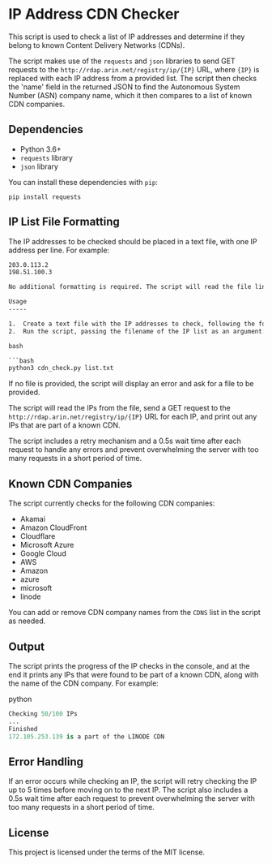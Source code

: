 IP Address CDN Checker
======================

This script is used to check a list of IP addresses and determine if they belong to known Content Delivery Networks (CDNs).

The script makes use of the `requests` and `json` libraries to send GET requests to the `http://rdap.arin.net/registry/ip/{IP}` URL, where `{IP}` is replaced with each IP address from a provided list. The script then checks the 'name' field in the returned JSON to find the Autonomous System Number (ASN) company name, which it then compares to a list of known CDN companies.

Dependencies
------------

*   Python 3.6+
*   `requests` library
*   `json` library

You can install these dependencies with `pip`:

`pip install requests`

IP List File Formatting
-----------------------

The IP addresses to be checked should be placed in a text file, with one IP address per line. For example:

```192.0.2.1 
203.0.113.2 
198.51.100.3

No additional formatting is required. The script will read the file line by line and treat each line as a separate IP address to check.

Usage
-----

1.  Create a text file with the IP addresses to check, following the formatting guidelines outlined above.
2.  Run the script, passing the filename of the IP list as an argument:

bash

```bash
python3 cdn_check.py list.txt
```

If no file is provided, the script will display an error and ask for a file to be provided.

The script will read the IPs from the file, send a GET request to the `http://rdap.arin.net/registry/ip/{IP}` URL for each IP, and print out any IPs that are part of a known CDN.

The script includes a retry mechanism and a 0.5s wait time after each request to handle any errors and prevent overwhelming the server with too many requests in a short period of time.

Known CDN Companies
-------------------

The script currently checks for the following CDN companies:

*   Akamai
*   Amazon CloudFront
*   Cloudflare
*   Microsoft Azure
*   Google Cloud
*   AWS
*   Amazon
*   azure
*   microsoft
*   linode

You can add or remove CDN company names from the `CDNS` list in the script as needed.

Output
------

The script prints the progress of the IP checks in the console, and at the end it prints any IPs that were found to be part of a known CDN, along with the name of the CDN company. For example:

python

```python
Checking 50/100 IPs
...
Finished
172.105.253.139 is a part of the LINODE CDN
```

Error Handling
--------------

If an error occurs while checking an IP, the script will retry checking the IP up to 5 times before moving on to the next IP. The script also includes a 0.5s wait time after each request to prevent overwhelming the server with too many requests in a short period of time.

License
-------

This project is licensed under the terms of the MIT license.
